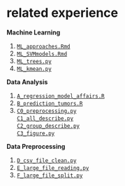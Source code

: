 #  related experience

**Machine Learning**
1.  [`ML_approaches.Rmd`](https://github.com/cyac15/new/blob/master/ML_approaches.Rmd)
2.  [`ML_SVMmodels.Rmd`](https://github.com/cyac15/new/blob/master/ML_SVMmodels.Rmd)
3.  [`ML_trees.py`](https://github.com/cyac15/new/blob/master/ML_trees.py)
4.  [`ML_kmean.py`](https://github.com/cyac15/new/blob/master/ML_kmean.py)

**Data Analysis**
1.  [`A_regression_model_affairs.R`](https://github.com/cyac15/new/blob/master/A_regression_model_affairs.R)
2.  [`B_prediction_tumors.R`](https://github.com/cyac15/new/blob/master/B_prediction_tumors.R)
3.  [`C0_preprocessing.py`](https://github.com/cyac15/new/blob/master/C0_preprocessing.py)<br/>
    [`C1_all_describe.py`](https://github.com/cyac15/new/blob/master/C1_all_describe.py)<br/>
    [`C2_group_describe.py`](https://github.com/cyac15/new/blob/master/C2_group_describe.py)<br/>
    [`C3_figure.py`](https://github.com/cyac15/new/blob/master/C3_figure.py)

**Data Preprocessing**
1.  [`D_csv_file_clean.py`](https://github.com/cyac15/new/blob/master/D_csv_file_clean.py)
2.  [`E_large_file_reading.py`](https://github.com/cyac15/new/blob/master/E_large_file_reading.py)
3.  [`F_large_file_split.py`](https://github.com/cyac15/new/blob/master/F_large_file_split.py)
